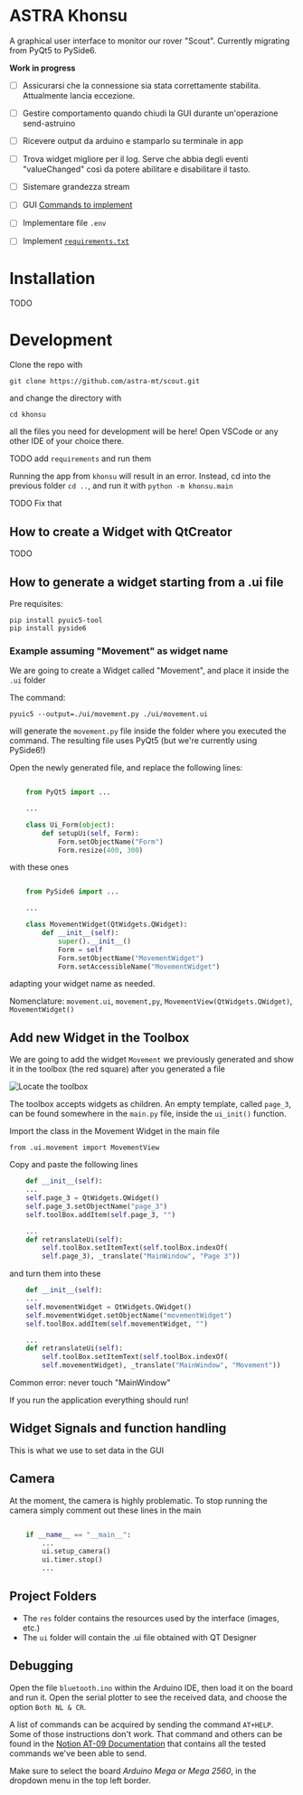 
# ASTRA Khonsu

A graphical user interface to monitor our rover "Scout". Currently migrating from PyQt5 to PySide6.

**Work in progress**

- [ ] Assicurarsi che la connessione sia stata correttamente stabilita. Attualmente lancia eccezione.
- [ ] Gestire comportamento quando chiudi la GUI durante un'operazione send-astruino
- [ ] Ricevere output da arduino e stamparlo su terminale in app
- [ ] Trova widget migliore per il log. Serve che abbia degli eventi "valueChanged" così da potere abilitare e disabilitare il tasto.
- [ ] Sistemare grandezza stream
- [ ] GUI [Commands to implement](https://www.notion.so/astra-team/Documentazione-comandi-e445912294c94576b910cc75a6e5b087)
- [ ] Implementare file `.env`
- [ ] Implement [`requirements.txt`](https://www.google.com/search?client=firefox-b-d&q=what+is+a+requirement+file+python)


# Installation

TODO

# Development

Clone the repo with

    git clone https://github.com/astra-mt/scout.git

and change the directory with

    cd khonsu

all the files you need for development will be here! Open VSCode or any other IDE of your choice there.

TODO add `requirements` and run them


Running the app from `khonsu` will result in an error. Instead, cd into the previous folder `cd ..`, and run it with `python -m khonsu.main`

TODO Fix that

## How to create a Widget with QtCreator
TODO

## How to generate a widget starting from a .ui file

Pre requisites:
    
    pip install pyuic5-tool
    pip install pyside6

### Example assuming "Movement" as widget name
We are going to create a Widget called "Movement", and place it inside the `.ui` folder

The command:

    pyuic5 --output=./ui/movement.py ./ui/movement.ui

will generate the `movement.py` file inside the folder where you executed the command.
The resulting file uses PyQt5 (but we're currently using PySide6!)

Open the newly generated file, and replace the following lines:

``` python

    from PyQt5 import ... 

    ...

    class Ui_Form(object):
        def setupUi(self, Form):
            Form.setObjectName("Form")
            Form.resize(400, 300)
```

with these ones

``` python

    from PySide6 import ... 

    ...

    class MovementWidget(QtWidgets.QWidget):
        def __init__(self):
            super().__init__()
            Form = self
            Form.setObjectName("MovementWidget")
            Form.setAccessibleName("MovementWidget")
```
adapting your widget name as needed.

Nomenclature: `movement.ui`, `movement,py`, `MovementView(QtWidgets.QWidget)`, `MovementWidget()`

##  Add new Widget in the Toolbox
We are going to add the widget `Movement` we previously generated and show it in the toolbox (the red square) after you generated a file

![Locate the toolbox](images/where_is_toolbox.png)

The toolbox accepts widgets as children. An empty template, called `page_3`, can be found somewhere in the `main.py` file, inside the `ui_init()` function.

Import the class in the Movement Widget in the main file

    from .ui.movement import MovementView

Copy and paste the following lines
``` python
    def __init__(self):
    ...
    self.page_3 = QtWidgets.QWidget()
    self.page_3.setObjectName("page_3")
    self.toolBox.addItem(self.page_3, "")

    ...
    def retranslateUi(self):
        self.toolBox.setItemText(self.toolBox.indexOf(
        self.page_3), _translate("MainWindow", "Page 3"))
```

and turn them into these
``` python
    def __init__(self):
    ...
    self.movementWidget = QtWidgets.QWidget()
    self.movementWidget.setObjectName("movementWidget")
    self.toolBox.addItem(self.movementWidget, "")

    ...
    def retranslateUi(self):
        self.toolBox.setItemText(self.toolBox.indexOf(
        self.movementWidget), _translate("MainWindow", "Movement"))
```
Common error: never touch "MainWindow"

If you run the application everything should run!

## Widget Signals and function handling

This is what we use to set data in the GUI



## Camera

At the moment, the camera is highly problematic. To stop running the camera simply comment out these lines in the main

``` python

    if __name__ == "__main__":
        ...
        ui.setup_camera()
        ui.timer.stop()
        ...
```

## Project Folders
 - The `res` folder contains the resources used by the interface (images, etc.)
 - The `ui` folder will contain the .ui file obtained with QT Designer

## Debugging

Open the file `bluetooth.ino` within the Arduino IDE, then load it on the board and run it. Open the serial plotter to see the received data, and choose the option `Both NL & CR`.

A list of commands can be acquired by sending the command `AT+HELP`. Some of those instructions don't work. That command and others can be found in the [Notion AT-09 Documentation](https://www.notion.so/astra-team/Documentation-of-bluetooth-module-AT-09-4bb4d29fb7db46d291fcfd81fea8ce22) that contains all the tested commands we've been able to send.

Make sure to select the board *Arduino Mega or Mega 2560*, in the dropdown menu in the top left border.   
